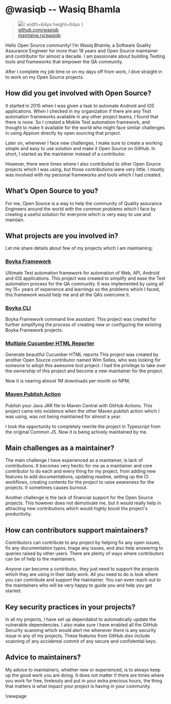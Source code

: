 # @wasiqb -- Wasiq Bhamla

> ![](https://github.com/wasiqb.png){ width=64px height=64px }  
> [github.com/wasiqb](https://github.com/wasiqb)  
> [maintaine.rs/wasiqb](https://maintaine.rs/wasiqb)

Hello Open Source community\! I’m Wasiq Bhamla, a Software Quality Assurance Engineer for more than 18 years and Open Source maintainer and contributor for almost a decade. I am passionate about building Testing tools and frameworks that empower the QA community.

After I complete my job time or on my days off from work, I dive straight in to work on my Open Source projects.

## How did you get involved with Open Source?

It started in 2015 when I was given a task to automate Android and iOS applications. When I checked in my organization if there are any Test automation frameworks available in any other project teams, I found that there is none. So I created a Mobile Test automation framework, and thought to make it available for the world who might face similar challenges in using Appium directly by open sourcing that project.

Later on, whenever I face new challenges, I make sure to create a working simple and easy to use solution and make it Open Source on GitHub. In short, I started as the maintainer instead of a contributor.

However, there were times where I also contributed to other Open Source projects which I was using, but those contributions were very little. I mostly was involved with my personal frameworks and tools which I had created.

## What’s Open Source to you?

For me, Open Source is a way to help the community of Quality assurance Engineers around the world with the common problems which I face by creating a useful solution for everyone which is very easy to use and maintain.

## What projects are you involved in?

Let me share details about few of my projects which I am maintaining:

### [Boyka Framework](https://github.com/BoykaFramework/boyka-framework)

Ultimate Test automation framework for automation of Web, API, Android and iOS applications. This project was created to simplify and ease the Test automation process for the QA community. It was implemented by using all my 15+ years of experience and learnings so the problems which I faced, this framework would help me and all the QA’s overcome it.

### [Boyka CLI](https://github.com/BoykaFramework/boyka-cli)

Boyka Framework command line assistant. This project was created for further simplifying the process of creating new or configuring the existing Boyka Framework projects.

### [Multiple Cucumber HTML Reporter](https://github.com/WasiqB/multiple-cucumber-html-reporter)

Generate beautiful Cucumber HTML reports This project was created by another Open Source contributor named Wim Selles, who was looking for someone to adopt this awesome tool project. I had the privilege to take over the ownership of this project and become a new maintainer for the project.

Now it is nearing almost 1M downloads per month on NPM;

### [Maven Publish Action](https://github.com/WasiqB/maven-publish-action)

Publish your Java JAR file to Maven Central with GitHub Actions. This project came into existence when the other Maven publish action which I was using, was not being maintained for almost a year.

I took the opportunity to completely rewrite the project in Typescript from the original Common JS. Now it is being actively maintained by me.

## Main challenges as a maintainer?

The main challenge I have experienced as a maintainer, is lack of contributions. It becomes very hectic for me as a maintainer and core contributor to do each and every thing for my project, from adding new features to add documentations, updating readme, setting up the CI workflows, creating contents for the project to raise awareness for the projects. It sometimes causes burnout.

Another challenge is the lack of financial support for the Open Source projects. This however does not demotivate me, but it would really help in attracting new contributions which would highly boost the project's productivity.

## How can contributors support maintainers?

Contributors can contribute to any project by helping fix any open issues, fix any documentation typos, triage any issues, and also help answering to queries raised by other users. There are plenty of ways where contributors can be of help to the maintainers.

Anyone can become a contributor, they just need to support the projects which they are using in their daily work. All you need to do is look where you can contribute and support the maintainer. You can even reach out to the maintainers who will be very happy to guide you and help you get started.

## Key security practices in your projects?

In all my projects, I have set up dependabot to automatically update the vulnerable dependencies. I also make sure I have enabled all the GitHub Security scanning which would alert me whenever there is any security issue in any of my projects. These features from GitHub also include scanning of any accidental commit of any secure and confidential keys.

## Advice to maintainers?

My advice to maintainers, whether new or experienced, is to always keep up the good work you are doing. It does not matter if there are times where you work for free, tirelessly and put in your extra precious hours, the thing that matters is what impact your project is having in your community.

\newpage
